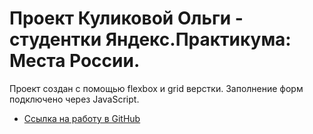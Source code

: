 # Проект Куликовой Ольги - студентки Яндекс.Практикума: Места России.

Проект создан с помощью flexbox и grid верстки. Заполнение форм подключено через JavaScript.

* [Ссылка на работу в GitHub](https://chikylikova.github.io/mesto/)
